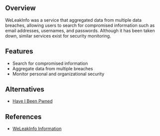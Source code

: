 ## Overview
WeLeakInfo was a service that aggregated data from multiple data breaches, allowing users to search for compromised information such as email addresses, usernames, and passwords. Although it has been taken down, similar services exist for security monitoring.

## Features
- Search for compromised information
- Aggregate data from multiple breaches
- Monitor personal and organizational security

## Alternatives
- [Have I Been Pwned](https://haveibeenpwned.com/)

## References
- [WeLeakInfo Information](https://weleakinfo.io/)
